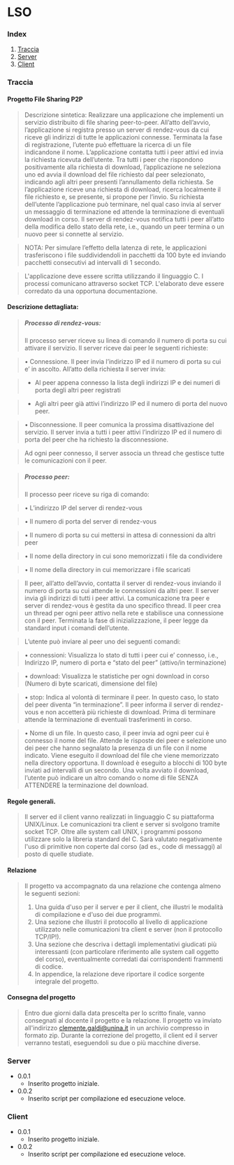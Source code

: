 # LSO

### Index
1. [Traccia](https://github.com/luco10/LSO/blob/master/README.md#traccia)
2. [Server](https://github.com/luco10/LSO/blob/master/README.md#server)
3. [Client](https://github.com/luco10/LSO/blob/master/README.md#client)


### Traccia
#### Progetto File Sharing P2P
> Descrizione sintetica:
Realizzare una applicazione che implementi un servizio distribuito di file sharing peer-to-peer.
All’atto dell’avvio, l’applicazione si registra presso un server di rendez-vous da cui riceve gli
indirizzi di tutte le applicazioni connesse. Terminata la fase di registrazione, l’utente può effettuare
la ricerca di un file indicandone il nome. L’applicazione contatta tutti i peer attivi ed invia la
richiesta ricevuta dell’utente. Tra tutti i peer che rispondono positivamente alla richiesta di
download, l’applicazione ne seleziona uno ed avvia il download del file richiesto dal peer
selezionato, indicando agli altri peer presenti l’annullamento della richiesta. Se l’applicazione
riceve una richiesta di download, ricerca localmente il file richiesto e, se presente, si propone per
l’invio. Su richiesta dell’utente l’applicazione può terminare, nel qual caso invia al server un
messaggio di terminazione ed attende la terminazione di eventuali download in corso.
Il server di rendez-vous notifica tutti i peer all’atto della modifica dello stato della rete, i.e., quando
un peer termina o un nuovo peer si connette al servizio.

> NOTA: Per simulare l’effetto della latenza di rete, le applicazioni trasferiscono i file suddividendoli
in pacchetti da 100 byte ed inviando pacchetti consecutivi ad intervalli di 1 secondo.

> L'applicazione deve essere scritta utilizzando il linguaggio C. I processi comunicano attraverso
socket TCP. L'elaborato deve essere corredato da una opportuna documentazione.

#### Descrizione dettagliata:
> ##### Processo di rendez-vous:
> Il processo server riceve su linea di comando il numero di porta su cui attivare il servizio. Il server
riceve dai peer le seguenti richieste:

> • Connessione. Il peer invia l’indirizzo IP ed il numero di porta su cui e’ in ascolto. All’atto
della richiesta il server invia:

> - Al peer appena connesso la lista degli indirizzi IP e dei numeri di porta degli altri
peer registrati

> - Agli altri peer già attivi l’indirizzo IP ed il numero di porta del nuovo peer.

> • Disconnessione. Il peer comunica la prossima disattivazione del servizio. Il server invia a
tutti i peer attivi l’indirizzo IP ed il numero di porta del peer che ha richiesto la
disconnessione.

> Ad ogni peer connesso, il server associa un thread che gestisce tutte le comunicazioni con il peer.

> ##### Processo peer:
> Il processo peer riceve su riga di comando:

> • L’indirizzo IP del server di rendez-vous

> • Il numero di porta del server di rendez-vous

> • Il numero di porta su cui mettersi in attesa di connessioni da altri peer

> • Il nome della directory in cui sono memorizzati i file da condividere

> • Il nome della directory in cui memorizzare i file scaricati

> Il peer, all’atto dell’avvio, contatta il server di rendez-vous inviando il numero di porta su cui
attende le connessioni da altri peer. Il server invia gli indirizzi di tutti i peer attivi. La
comunicazione tra peer e server di rendez-vous è gestita da uno specifico thread.
Il peer crea un thread per ogni peer attivo nella rete e stabilisce una connessione con il peer.
Terminata la fase di inizializzazione, il peer legge da standard input i comandi dell’utente.

> L’utente può inviare al peer uno dei seguenti comandi:

> • connessioni: Visualizza lo stato di tutti i peer cui e’ connesso, i.e., Indirizzo IP, numero di
porta e “stato del peer” (attivo/in terminazione)

> • download: Visualizza le statistiche per ogni download in corso (Numero di byte scaricati,
dimensione del file)

> • stop: Indica al volontà di terminare il peer. In questo caso, lo stato del peer diventa “in
terminazione”. Il peer informa il server di rendez-vous e non accetterà più richieste di
download. Prima di terminare attende la terminazione di eventuali trasferimenti in corso.

> • Nome di un file. In questo caso, il peer invia ad ogni peer cui è connesso il nome del file.
Attende le risposte dei peer e selezione uno dei peer che hanno segnalato la presenza di un
file con il nome indicato. Viene eseguito il download del file che viene memorizzato nella
directory opportuna. Il download è eseguito a blocchi di 100 byte inviati ad intervalli di un
secondo. Una volta avviato il download, l’utente può indicare un altro comando o nome di
file SENZA ATTENDERE la terminazione del download.

#### Regole generali.
> Il server ed il client vanno realizzati in linguaggio C su piattaforma UNIX/Linux. Le comunicazioni
tra client e server si svolgono tramite socket TCP. Oltre alle system call UNIX, i programmi
possono utilizzare solo la libreria standard del C. Sarà valutato negativamente l'uso di primitive non
coperte dal corso (ad es., code di messaggi) al posto di quelle studiate.

#### Relazione
> Il progetto va accompagnato da una relazione che contenga almeno le seguenti sezioni:
> 1. Una guida d'uso per il server e per il client, che illustri le modalità di compilazione e d'uso dei
due programmi.
> 2. Una sezione che illustri il protocollo al livello di applicazione utilizzato nelle comunicazioni tra
client e server (non il protocollo TCP/IP!).
> 3. Una sezione che descriva i dettagli implementativi giudicati più interessanti (con particolare
riferimento alle system call oggetto del corso), eventualmente corredati dai corrispondenti
frammenti di codice.
> 4. In appendice, la relazione deve riportare il codice sorgente integrale del progetto.

#### Consegna del progetto
> Entro due giorni dalla data prescelta per lo scritto finale, vanno consegnati al docente il progetto e la
relazione. Il progetto va inviato all'indirizzo clemente.galdi@unina.it in un archivio compresso in
formato zip. Durante la correzione del progetto, il client ed il server verranno testati, eseguendoli su
due o più macchine diverse.


### Server
- 0.0.1
  - Inserito progetto iniziale.
- 0.0.2
  - Inserito script per compilazione ed esecuzione veloce.


### Client
- 0.0.1
  - Inserito progetto iniziale.
- 0.0.2
  - Inserito script per compilazione ed esecuzione veloce.
